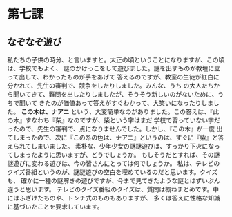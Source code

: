 # 第七課
## なぞなぞ遊び
私たちの子供の時分、と言いますと。大正の頃ということになりますが、この頃は、学校でもよく、
謎のかけっこをして遊びました。謎を出すものが教壇に立って出して、わかったものが手をあげて
答えるのですが、教室の生徒が紅白に分かれて、先生の審判で、競争をしたりしました。みんな、うち
の大人たちから聞いてきて、難問を出したりしましたが、そうそう新しいのがないために、うちで聞いて
きたのが価値あって答えがすぐわかって、大笑いになったりしました。
**この木は、ナアニ**
という、大変簡単なのがありました。この答えは、『此の木』すなわち『柴』なのですが、柴という字はまだ
学校で習っていない字だったので、先生の審判で、点になりませんでした。しかし、『この木』が一度
出てしまったので、次に『この糸の色は、ナアニ』というのは、すぐに『紫』と答えられてしまいました。
素朴な、少年少女の謎謎遊びは、すっかり下火になってしまったように思いますが、どうでしょうか。
もしそうだとすれば、その謎謎遊びに変わる遊びは、今の皆さんにとっては何でしょうか。
私は、テレビのクイズ番組というのが、謎謎遊びの空白を埋めているのだと思います。クイズも、
確かに一種の謎解きの遊びですが、今まで見てきたような謎とはずいぶん違うと思います。
テレビのクイズ番組のクイズは、質問は概ねまとめです。中にはふざけたものや、トンチ式のものもありますが、
多くは答えに性格な知識に基づいたことを要求しています。